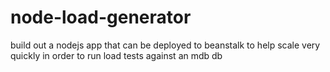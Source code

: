 # node-load-generator
build out a nodejs app that can be deployed to beanstalk to help scale very quickly in order to run load tests against an mdb db
